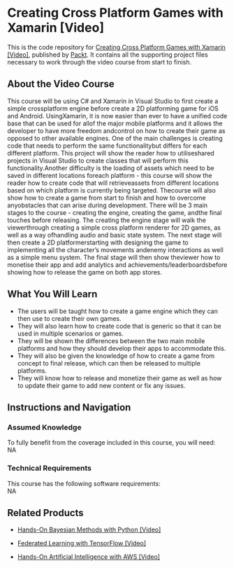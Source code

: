 # Creating Cross Platform Games with Xamarin [Video]
This is the code repository for [Creating Cross Platform Games with Xamarin [Video]](https://www.packtpub.com/game-development/creating-cross-platform-games-xamarin-video?utm_source=github&utm_medium=repository&utm_campaign=9781788297431), published by [Packt](https://www.packtpub.com/?utm_source=github). It contains all the supporting project files necessary to work through the video course from start to finish.
## About the Video Course
This course will be using C# and Xamarin in Visual Studio to first create a simple crossplatform engine before create a 2D platforming game for iOS and Android. UsingXamarin, it is now easier than ever to have a unified code base that can be used for allof the major mobile platforms and it allows the developer to have more freedom andcontrol on how to create their game as opposed to other available engines. One of the main challenges is creating code that needs to perform the same functionalitybut differs for each different platform. This project will show the reader how to utiliseshared projects in Visual Studio to create classes that will perform this functionality.Another difficulty is the loading of assets which need to be saved in different locations foreach platform - this course will show the reader how to create code that will retrieveassets from different locations based on which platform is currently being targeted. Thecourse will also show how to create a game from start to finish and how to overcome anyobstacles that can arise during development. There will be 3 main stages to the course - creating the engine, creating the game, andthe final touches before releasing. The creating the engine stage will walk the viewerthrough creating a simple cross platform renderer for 2D games, as well as a way ofhandling audio and basic state system. The next stage will then create a 2D platformerstarting with designing the game to implementing all the character’s movements andenemy interactions as well as a simple menu system. The final stage will then show theviewer how to monetise their app and add analytics and achievements/leaderboardsbefore showing how to release the game on both app stores.


<H2>What You Will Learn</H2>
<DIV class=book-info-will-learn-text>
<UL>
<LI>The users will be taught how to create a game engine which they can then use to create their own games. 
<LI>They will also learn how to create code that is generic so that it can be used in multiple scenarios or games. 
<LI>They will be shown the differences between the two main mobile platforms and how they should develop their apps to accommodate this. 
<LI>They will also be given the knowledge of how to create a game from concept to final release, which can then be released to multiple platforms. 
<LI>They will know how to release and monetize their game as well as how to update their game to add new content or fix any issues. </LI></UL></DIV>

## Instructions and Navigation
### Assumed Knowledge
To fully benefit from the coverage included in this course, you will need:<br/>
NA
### Technical Requirements
This course has the following software requirements:<br/>
NA

## Related Products
* [Hands-On Bayesian Methods with Python [Video]]()

* [Federated Learning with TensorFlow [Video]]()

* [Hands-On Artificial Intelligence with AWS [Video]]()

